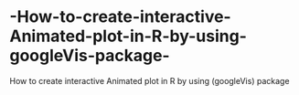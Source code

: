 # -How-to-create-interactive-Animated-plot-in-R-by-using-googleVis-package-
 How to create interactive Animated plot in R by using (googleVis) package 
